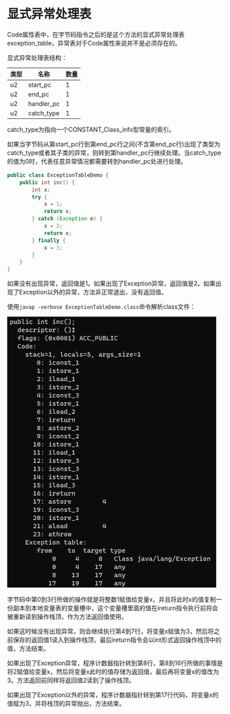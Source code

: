# 显式异常处理表

Code属性表中，在字节码指令之后的是这个方法的显式异常处理表exception_table，异常表对于Code属性来说并不是必须存在的。

显式异常处理表结构：

| 类型 | 名称     | 数量 |
| ---- | ---------- | ---- |
| u2   | start_pc   | 1    |
| u2   | end_pc     | 1    |
| u2   | handler_pc | 1    |
| u2   | catch_type | 1    |

catch_type为指向一个CONSTANT_Class_info型常量的索引。

如果当字节码从第start_pc行到第end_pc行之间(不含第end_pc行)出现了类型为catch_type或者其子类的异常，则转到第handler_pc行继续处理。当catch_type的值为0时，代表任意异常情况都需要转到handler_pc处进行处理。

```java
public class ExceptionTableDemo {
    public int inc() {
        int x;
        try {
            x = 1;
            return x;
        } catch (Exception e) {
            x = 2;
            return x;
        } finally {
            x = 3;
        }
    }
}
```

如果没有出现异常，返回值是1。如果出现了Exception异常，返回值是2。如果出现了Exception以外的异常，方法非正常退出，没有返回值。

使用`javap -verbose ExceptionTableDemo.class`命令解析class文件：

![](../../img/etd.png)

字节码中第0到3行所做的操作就是将整数1赋值给变量x，并且将此时x的值复制一份副本到本地变量表的变量槽中，这个变量槽里面的值在ireturn指令执行前将会被重新读到操作栈顶，作为方法返回值使用。

如果这时候没有出现异常，则会继续执行第4到7行，将变量x赋值为3，然后将之前保存的返回值1读入到操作栈顶，最后ireturn指令会以int形式返回操作栈顶中的值，方法结束。

如果出现了Exception异常，程序计数器指针转到第8行，第8到16行所做的事情是将2赋值给变量x，然后将变量x此时的值存储为返回值，最后再将变量x的值改为3。方法返回前同样将返回值2读到了操作栈顶。

如果出现了Exception以外的异常，程序计数器指针转到第17行代码，将变量x的值赋为3，并将栈顶的异常抛出，方法结束。
